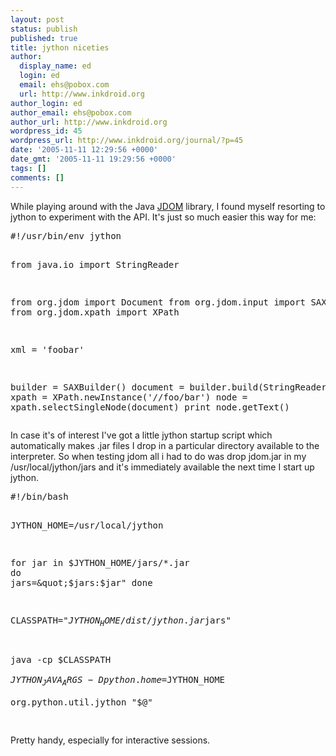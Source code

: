 ```yaml
---
layout: post
status: publish
published: true
title: jython niceties
author:
  display_name: ed
  login: ed
  email: ehs@pobox.com
  url: http://www.inkdroid.org
author_login: ed
author_email: ehs@pobox.com
author_url: http://www.inkdroid.org
wordpress_id: 45
wordpress_url: http://www.inkdroid.org/journal/?p=45
date: '2005-11-11 12:29:56 +0000'
date_gmt: '2005-11-11 19:29:56 +0000'
tags: []
comments: []
---
```


<p>While playing around with the Java <a href="http://www.jdom.org/">JDOM</a> library, I found myself resorting to jython to experiment with the API. It's just so much easier this way for me:</p>
<pre lang="python">
#!/usr/bin/env jython

from java.io import StringReader

from org.jdom import Document
from org.jdom.input import SAXBuilder
from org.jdom.xpath import XPath

xml = '<foo><bar>foobar</bar></foo>'

builder = SAXBuilder()
document = builder.build(StringReader(xml))
xpath = XPath.newInstance('//foo/bar')
node = xpath.selectSingleNode(document)
print node.getText()
</pre>
<p>In case it's of interest I've got a little jython startup script which automatically makes .jar files I drop in a particular directory available to the interpreter. So when testing jdom all i had to do was drop jdom.jar in my /usr/local/jython/jars and it's immediately available the next time I start up jython.</p>
<pre lang="sh">
#!/bin/bash

JYTHON_HOME=/usr/local/jython

for jar in $JYTHON_HOME/jars/*.jar
do
    jars=&quot;$jars:$jar&quot;
done

CLASSPATH=&quot;$JYTHON_HOME/dist/jython.jar$jars&quot;

java -cp $CLASSPATH \
	$JYTHON_JAVA_ARGS -Dpython.home=$JYTHON_HOME \
	org.python.util.jython &quot;$@&quot;

</pre>
<p>Pretty handy, especially for interactive sessions.</p>
